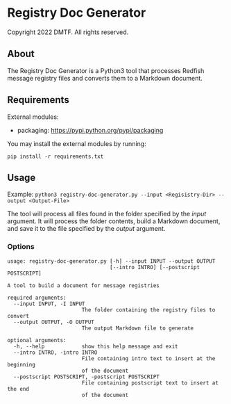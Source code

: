 # Registry Doc Generator

Copyright 2022 DMTF. All rights reserved.

## About

The Registry Doc Generator is a Python3 tool that processes Redfish message registry files and converts them to a Markdown document.

## Requirements

External modules:
* packaging: https://pypi.python.org/pypi/packaging

You may install the external modules by running:

`pip install -r requirements.txt`

## Usage

Example: `python3 registry-doc-generator.py --input <Regisistry-Dir> --output <Output-File>`

The tool will process all files found in the folder specified by the *input* argument.  It will process the folder contents, build a Markdown document, and save it to the file specified by the *output* argument.

### Options

```
usage: registry-doc-generator.py [-h] --input INPUT --output OUTPUT
                                 [--intro INTRO] [--postscript POSTSCRIPT]

A tool to build a document for message registries

required arguments:
  --input INPUT, -I INPUT
                        The folder containing the registry files to convert
  --output OUTPUT, -O OUTPUT
                        The output Markdown file to generate

optional arguments:
  -h, --help            show this help message and exit
  --intro INTRO, -intro INTRO
                        File containing intro text to insert at the beginning
                        of the document
  --postscript POSTSCRIPT, -postscript POSTSCRIPT
                        File containing postscript text to insert at the end
                        of the document
```
